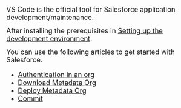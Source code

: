 <FONT SIZE=4>VS Code is the official tool for Salesforce application development/maintenance.</font>

<FONT SIZE=4>After installing the prerequisites in [Setting up the development environment](/Utilities/VSCode-for-Salesforce/Setting-Development-Environment).</font>

<FONT SIZE=4>You can use the following articles to get started with Salesforce.

- [Authentication in an org](GithubActions/Utilities/VSCode-for-Salesforce/Authentication-in-an-Org.md)
- [Download Metadata Org](VSCode-for-Salesforce/Download-Metadata-Org)
- [Deploy Metadata Org](VSCode-for-Salesforce/Deploy-Metadata-Org)
- [Commit](VSCode-for-Salesforce/Deploy-Metadata-Git)
</font>

